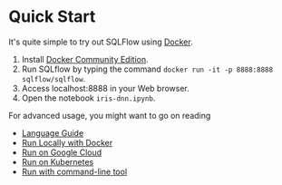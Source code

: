 # Quick Start

It's quite simple to try out SQLFlow using [Docker](https://docs.docker.com/).

1. Install [Docker Community Edition](https://docs.docker.com/install/).
1. Run SQLflow by typing the command `docker run -it -p 8888:8888 sqlflow/sqlflow`.
1. Access localhost:8888 in your Web browser.
1. Open the notebook `iris-dnn.ipynb`.


For advanced usage, you might want to go on reading

- [Language Guide](language_guide.md)
- [Run Locally with Docker](run/docker.md)
- [Run on Google Cloud](run/gcp.md)
- [Run on Kubernetes](run/kubernetes.md)
- [Run with command-line tool](run/cli.md)
